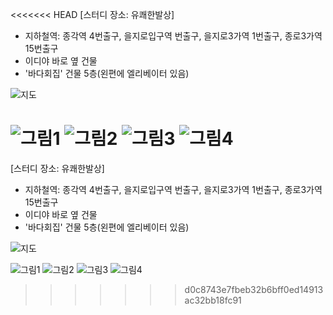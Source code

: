 <<<<<<< HEAD
﻿[스터디 장소: 유쾌한발상]
 - 지하철역: 종각역 4번출구, 을지로입구역 번출구, 을지로3가역 1번출구, 종로3가역 15번출구
 - 이디야 바로 옆 건물 
 - '바다회집' 건물 5층(왼편에 엘리베이터 있음)


![지도](./studyroom/map.png)



![그림1](./studyroom/20171020_183003.jpg)
![그림2](./studyroom/20171020_183013.jpg)
![그림3](./studyroom/20171020_183021.jpg)
![그림4](./studyroom/20171020_183028.jpg)
=======
﻿[스터디 장소: 유쾌한발상]
 - 지하철역: 종각역 4번출구, 을지로입구역 번출구, 을지로3가역 1번출구, 종로3가역 15번출구
 - 이디야 바로 옆 건물 
 - '바다회집' 건물 5층(왼편에 엘리베이터 있음)


![지도](./studyroom/map.png)



![그림1](./studyroom/20171020_183003.jpg)
![그림2](./studyroom/20171020_183013.jpg)
![그림3](./studyroom/20171020_183021.jpg)
![그림4](./studyroom/20171020_183028.jpg)
>>>>>>> d0c8743e7fbeb32b6bff0ed14913ac32bb18fc91
